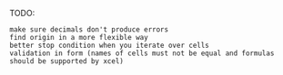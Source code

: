 TODO:
    
    make sure decimals don't produce errors
    find origin in a more flexible way
    better stop condition when you iterate over cells
    validation in form (names of cells must not be equal and formulas should be supported by xcel)
    
